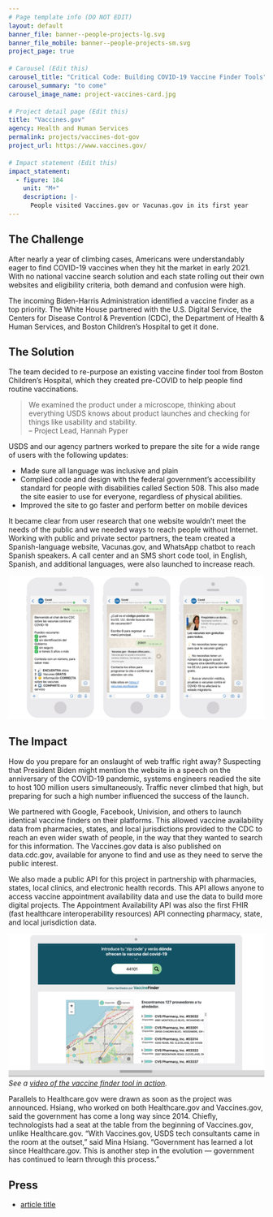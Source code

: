 ```yaml
---
# Page template info (DO NOT EDIT)
layout: default
banner_file: banner--people-projects-lg.svg
banner_file_mobile: banner--people-projects-sm.svg
project_page: true

# Carousel (Edit this)
carousel_title: "Critical Code: Building COVID-19 Vaccine Finder Tools"
carousel_summary: "to come"
carousel_image_name: project-vaccines-card.jpg

# Project detail page (Edit this)
title: "Vaccines.gov"
agency: Health and Human Services
permalink: projects/vaccines-dot-gov
project_url: https://www.vaccines.gov/

# Impact statement (Edit this)
impact_statement:
  - figure: 184
    unit: "M+"
    description: |-
      People visited Vaccines.gov or Vacunas.gov in its first year
---
```


## The Challenge

After nearly a year of climbing cases, Americans were understandably eager to find COVID-19 vaccines when they hit the market in early 2021. With no national vaccine search solution and each state rolling out their own websites and eligibility criteria, both demand and confusion were high.

The incoming Biden-Harris Administration identified a vaccine finder as a top priority. The White House partnered with the U.S. Digital Service, the Centers for Disease Control & Prevention (CDC), the Department of Health & Human Services, and Boston Children’s Hospital to get it done.

## The Solution

The team decided to re-purpose an existing vaccine finder tool from Boston Children’s Hospital, which they created pre-COVID to help people find routine vaccinations. 

<blockquote class="pullquote" markdown="1">
We examined the product under a microscope, thinking about everything USDS knows about product launches and checking for things like usability and stability.
 <footer>– Project Lead, Hannah Pyper</footer>
</blockquote>

USDS and our agency partners worked to prepare the site for a wide range of users with the following updates:
- Made sure all language was inclusive and plain
- Complied code and design with the federal government’s accessibility standard for people with disabilities called Section 508. This also made the site easier to use for everyone, regardless of physical abilities.
- Improved the site to go faster and perform better on mobile devices

It became clear from user research that one website wouldn’t meet the needs of the public and we needed ways to reach people without Internet.
Working with public and private sector partners, the team created a Spanish-language website, Vacunas.gov, and WhatsApp chatbot to reach Spanish speakers. A call center and an SMS short code tool, in English, Spanish, and additional languages, were also launched to increase reach.  


![](../images/project-vaccines-chatbot-screenshot.jpg)

## The Impact

How do you prepare for an onslaught of web traffic right away? Suspecting that President Biden might mention the website in a speech on the anniversary of the COVID-19 pandemic, systems engineers readied the site to host 100 million users simultaneously. Traffic never climbed that high, but preparing for such a high number influenced the success of the launch. 

We partnered with Google, Facebook, Univision, and others to launch identical vaccine finders on their platforms. This allowed vaccine availability data from pharmacies, states, and local jurisdictions provided to the CDC to reach an even wider swath of people, in the way that they wanted to search for this information. The Vaccines.gov data is also published on data.cdc.gov, available for anyone to find and use as they need to serve the public interest.

We also made a public API for this project in partnership with pharmacies, states, local clinics, and electronic health records. This API allows anyone to access vaccine appointment availability data and use the data to build more digital projects. The Appointment Availability API was also the first FHIR (fast healthcare interoperability resources) API connecting pharmacy, state, and local jurisdiction data.


![](../images/project-vaccines-univision-vaccine-finder-tool.jpg)
*See a [video of the vaccine finder tool in action](https://www.univision.com/noticias/salud/donde-hay-vacunas-contra-el-covid-19-disponibles-en-mi-zona).*

Parallels to Healthcare.gov were drawn as soon as the project was announced. Hsiang, who worked on both Healthcare.gov and Vaccines.gov, said the government has come a long way since 2014. Chiefly, technologists had a seat at the table from the beginning of Vaccines.gov, unlike Healthcare.gov.
“With Vaccines.gov, USDS tech consultants came in the room at the outset,” said Mina Hsiang. “Government has learned a lot since Healthcare.gov. This is another step in the evolution &mdash; government has continued to learn through this process.”

## Press

- [article title](URL)
